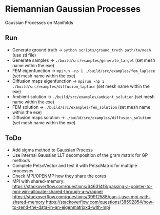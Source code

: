 # Riemannian Gaussian Processes
Gaussian Processes on Manifolds

## Run
- Generate ground truth         -> `python scripts/ground_truth path/to/mesh` (use stl file)
- Generate samples              -> `./build/src/examples/generate_target` (set mesh name within the exe)
- FEM eigenfunction             -> `mpirun -np 1 ./build/src/examples/fem_laplace` (set mesh name within the exe)
- Diffusion maps eigenfunction  -> `mpirun -np 1 ./build/src/examples/diffusion_laplace` (set mesh name within the exe)
- Ambient solution              -> `./build/src/examples/ambient_solution` (set mesh name within the exe)
- FEM solution                  -> `./build/src/examples/fem_solution` (set mesh name within the exe)
- Diffusion maps solution       -> `./build/src/examples/diffusion_solution` (set mesh name within the exe)

## ToDo
- Add sigma method to Gaussian Process
- Use internal Gaussian LLT decomposition of the gram matrix for GP methods
- Complete PetscVector and test it with PetscMatrix for multiple processes
- Check MPI/OPENMP how they share the cores
- MPI with shared-memory: https://stackoverflow.com/questions/64631418/passing-a-pointer-to-mpi-win-allocate-shared-through-a-wrapper
                        https://stackoverflow.com/questions/39912588/can-i-use-mpi-with-shared-memory
                        https://stackoverflow.com/questions/38592854/how-to-send-the-data-in-an-eigenmatrixxd-with-mpi